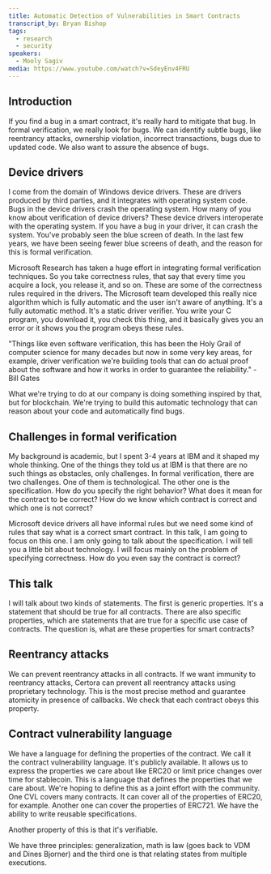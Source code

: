 ```yaml
---
title: Automatic Detection of Vulnerabilities in Smart Contracts
transcript_by: Bryan Bishop
tags:
  - research
  - security
speakers:
  - Mooly Sagiv
media: https://www.youtube.com/watch?v=SdeyEnv4FRU
---
```

## Introduction

If you find a bug in a smart contract, it's really hard to mitigate that bug. In formal verification, we really look for bugs. We can identify subtle bugs, like reentrancy attacks, ownership violation, incorrect transactions, bugs due to updated code. We also want to assure the absence of bugs.

## Device drivers

I come from the domain of Windows device drivers. These are drivers produced by third parties, and it integrates with operating system code. Bugs in the device drivers crash the operating system. How many of you know about verification of device drivers? These device drivers interoperate with the operating system. If you have a bug in your driver, it can crash the system. You've probably seen the blue screen of death. In the last few years, we have been seeing fewer blue screens of death, and the reason for this is formal verification.

Microsoft Research has taken a huge effort in integrating formal verification techniques. So you take correctness rules, that say that every time you acquire a lock, you release it, and so on. These are some of the correctness rules required in the drivers. The Microsoft team developed this really nice algorithm which is fully automatic and the user isn't aware of anything. It's a fully automatic method. It's a static driver verifier. You write your C program, you download it, you check this thing, and it basically gives you an error or it shows you the program obeys these rules.

"Things like even software verification, this has been the Holy Grail of computer science for many decades but now in some very key areas, for example, driver verification we're building tools that can do actual proof about the software and how it works in order to guarantee the reliability." - Bill Gates

What we're trying to do at our company is doing something inspired by that, but for blockchain. We're trying to build this automatic technology that can reason about your code and automatically find bugs.

## Challenges in formal verification

My background is academic, but I spent 3-4 years at IBM and it shaped my whole thinking. One of the things they told us at IBM is that there are no such things as obstacles, only challenges. In formal verification, there are two challenges. One of them is technological. The other one is the specification. How do you specify the right behavior? What does it mean for the contract to be correct? How do we know which contract is correct and which one is not correct?

Microsoft device drivers all have informal rules but we need some kind of rules that say what is a correct smart contract. In this talk, I am going to focus on this one. I am only going to talk about the specification. I will tell you a little bit about technology. I will focus mainly on the problem of specifying correctness. How do you even say the contract is correct?

## This talk

I will talk about two kinds of statements. The first is generic properties. It's a statement that should be true for all contracts. There are also specific properties, which are statements that are true for a specific use case of contracts. The question is, what are these properties for smart contracts?

## Reentrancy attacks

We can prevent reentrancy attacks in all contracts. If we want immunity to reentrancy attacks, Certora can prevent all reentrancy attacks using proprietary technology. This is the most precise method and guarantee atomicity in presence of callbacks. We check that each contract obeys this property.

## Contract vulnerability language

We have a language for defining the properties of the contract. We call it the contract vulnerability language. It's publicly available. It allows us to express the properties we care about like ERC20 or limit price changes over time for stablecoin. This is a language that defines the properties that we care about. We're hoping to define this as a joint effort with the community. One CVL covers many contracts. It can cover all of the properties of ERC20, for example. Another one can cover the properties of ERC721. We have the ability to write reusable specifications.

Another property of this is that it's verifiable.

We have three principles: generalization, math is law (goes back to VDM and Dines Bjorner) and the third one is that relating states from multiple executions.


